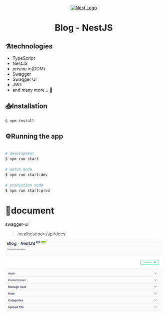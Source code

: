 <p align="center">
  <a href="http://nestjs.com/" target="blank"><img src="https://nestjs.com/img/logo_text.svg" width="320" alt="Nest Logo" /></a>
</p>

[circleci-image]: https://img.shields.io/circleci/build/github/nestjs/nest/master?token=abc123def456
[circleci-url]: https://circleci.com/gh/nestjs/nest

  <h1 align="center"> 
      Blog - NestJS
  </h1>   
  <!--[![Backers on Open Collective](https://opencollective.com/nest/backers/badge.svg)](https://opencollective.com/nest#backer)
  [![Sponsors on Open Collective](https://opencollective.com/nest/sponsors/badge.svg)](https://opencollective.com/nest#sponsor)-->


## ⚗️technologies
<ul>
    <li> TypeScript </li>
    <li> NestJS </li>
    <li> prisma.io(ODM) </li>
    <li> Swagger </li>
    <li> Swagger UI </li>
    <li> JWT </li>
    <li>and many more... 🙂</li>
</ul>

## 📥Installation

```bash
$ npm install
```

## ⚙️Running the app

```bash

# development
$ npm run start

# watch mode
$ npm run start:dev

# production mode
$ npm run start:prod
```
# 📝document
swagger-ui
> localhost:port/api/docs
> 
![Swagger](/github/swagger.png)